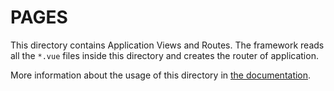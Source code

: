 # PAGES

This directory contains Application Views and Routes.
The framework reads all the `*.vue` files inside this directory and creates the router of application.

More information about the usage of this directory in [the documentation](https://nuxtjs.org/guide/routing).
